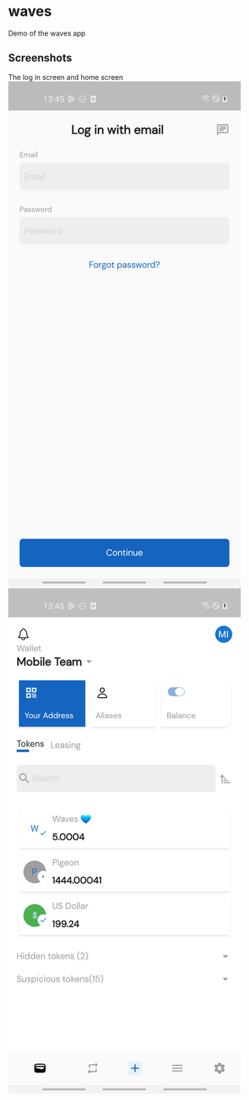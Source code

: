 # waves

Demo of the waves app

## Screenshots
The log in screen and home screen
![](flutter_01.png)
![](flutter_02.png)

